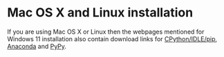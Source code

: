 # Mac OS X and Linux installation

If you are using Mac OS X or Linux then the webpages mentioned for Windows 11 installation also contain download links for [CPython/IDLE/pip](https://www.python.org/downloads), [Anaconda](https://www.anaconda.com/download) and [PyPy](https://pypy.org/download.html).
